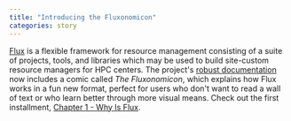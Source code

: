 ```yaml
---
title: "Introducing the Fluxonomicon"
categories: story
---
```


[Flux](http://flux-framework.org/) is a flexible framework for resource management consisting of a suite of projects, tools, and libraries which may be used to build site-custom resource managers for HPC centers. The project's [robust documentation](https://flux-framework.readthedocs.io/en/latest/) now includes a comic called *The Fluxonomicon*, which explains how Flux works in a fun new format, perfect for users who don't want to read a wall of text or who learn better through more visual means. Check out the first installment, [Chapter 1 - Why Is Flux](https://flux-framework.readthedocs.io/en/latest/comics/fluxonomicon.html#chapter-1-why-is-flux).
